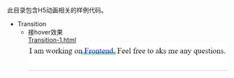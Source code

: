 此目录包含H5动画相关的样例代码。
* Transition
   * 接hover效果 <br/>
   [Transition-1.html](./Transition-1.html) <br/>
   ![hover](./Transition-1.gif)
